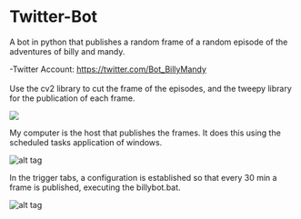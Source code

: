 # Twitter-Bot
 A bot in python that publishes a random frame of a random episode of the adventures of billy and mandy.
 
-Twitter Account: https://twitter.com/Bot_BillyMandy<br/><br/>
Use the cv2 library to cut the frame of the episodes, and the tweepy library for the publication of each frame.

![](https://i.imgur.com/yx0os3Y.gif)

My computer is the host that publishes the frames. It does this using the scheduled tasks application of windows.

![alt tag](https://i.imgur.com/iAs45Ue.png)

In the trigger tabs, a configuration is established so that every 30 min a frame is published, executing the billybot.bat.

![alt tag](https://i.imgur.com/QT265RE.png)


